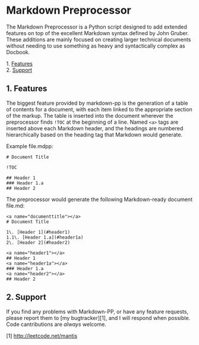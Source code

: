 
<a name="markdownpreprocessor"></a>
Markdown Preprocessor
======================

The Markdown Preprocessor is a Python script designed to add extended features
on top of the excellent Markdown syntax defined by John Gruber.  These additions
are mainly focused on creating larger technical documents without needing to use
something as heavy and syntactically complex as Docbook.

1\.  [Features](#features)  
2\.  [Support](#support)  

<a name="features"></a>
1\. Features
--------

The biggest feature provided by markdown-pp is the generation of a table of
contents for a document, with each item linked to the appropriate section of the
markup.  The table is inserted into the document wherever the preprocessor finds
`!TOC` at the beginning of a line.  Named `<a>` tags are inserted above each
Markdown header, and the headings are numbered hierarchically based on the
heading tag that Markdown would generate.

Example file.mdpp:

	# Document Title

	!TOC

	## Header 1
	### Header 1.a
	## Header 2

The preprocessor would generate the following Markdown-ready document file.md:

	<a name="documenttitle"></a>
	# Document Title

	1\. [Header 1](#header1)
	1.1\. [Header 1.a](#header1a)
	2\. [Header 2](#header2)

	<a name="header1"></a>
	## Header 1
	<a name="header1a"></a>
	### Header 1.a
	<a name="header2"></a>
	## Header 2

<a name="support"></a>
2\. Support
-------

If you find any problems with Markdown-PP, or have any feature requests, please
report them to [my bugtracker][1], and I will respond when possible.  Code
cantributions are *always* welcome.

[1] http://leetcode.net/mantis

